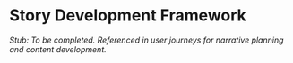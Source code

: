 # Story Development Framework

_Stub: To be completed. Referenced in user journeys for narrative planning and content development._
